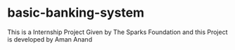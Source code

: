 # basic-banking-system

This is a Internship Project Given by The Sparks Foundation and this Project is developed by Aman Anand
